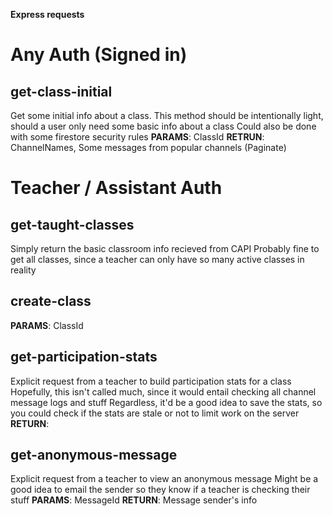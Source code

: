 **Express requests**

# Any Auth (Signed in)

## get-class-initial

Get some initial info about a class. This method should be intentionally light, should a user only need some basic info about a class
Could also be done with some firestore security rules
**PARAMS**: ClassId
**RETRUN**: ChannelNames, Some messages from popular channels (Paginate)

# Teacher / Assistant Auth

## get-taught-classes

Simply return the basic classroom info recieved from CAPI
Probably fine to get all classes, since a teacher can only have so many active classes in reality

## create-class

**PARAMS**: ClassId

## get-participation-stats

Explicit request from a teacher to build participation stats for a class
Hopefully, this isn't called much, since it would entail checking all channel message logs and stuff
Regardless, it'd be a good idea to save the stats, so you could check if the stats are stale or not to limit work on the server
**RETURN**:

## get-anonymous-message

Explicit request from a teacher to view an anonymous message
Might be a good idea to email the sender so they know if a teacher is checking their stuff
**PARAMS**: MessageId
**RETURN**: Message sender's info
